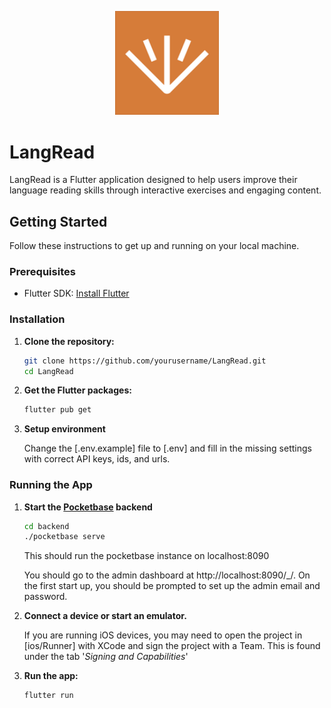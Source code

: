 <p align="center" width="100%">
    <img width="33%" src="ios/Runner/Assets.xcassets/AppIcon.appiconset/152.png?raw=true">
</p>

# LangRead

LangRead is a Flutter application designed to help users improve their language reading skills through interactive exercises and engaging content.

## Getting Started

Follow these instructions to get up and running on your local machine.

### Prerequisites

- Flutter SDK: [Install Flutter](https://flutter.dev/docs/get-started/install)

### Installation

1. **Clone the repository:**

    ```sh
    git clone https://github.com/yourusername/LangRead.git
    cd LangRead
    ```

2. **Get the Flutter packages:**

    ```sh
    flutter pub get
    ```

3. **Setup environment**

    Change the [.env.example] file to [.env] and fill in the missing settings with correct API keys, ids, and urls. 

### Running the App

1. **Start the [Pocketbase](https://pocketbase.io/docs) backend** 
    ```sh
    cd backend
    ./pocketbase serve
    ```
    This should run the pocketbase instance on localhost:8090

    You should go to the admin dashboard at http://localhost:8090/_/. On the first start up, you should be prompted to set up the admin email and password.

2. **Connect a device or start an emulator.**

    If you are running iOS devices, you may need to open the project in [ios/Runner] with XCode and sign the project with a Team. This is found under the tab '_Signing and Capabilities_'

3. **Run the app:**

    ```sh
    flutter run
    ```

